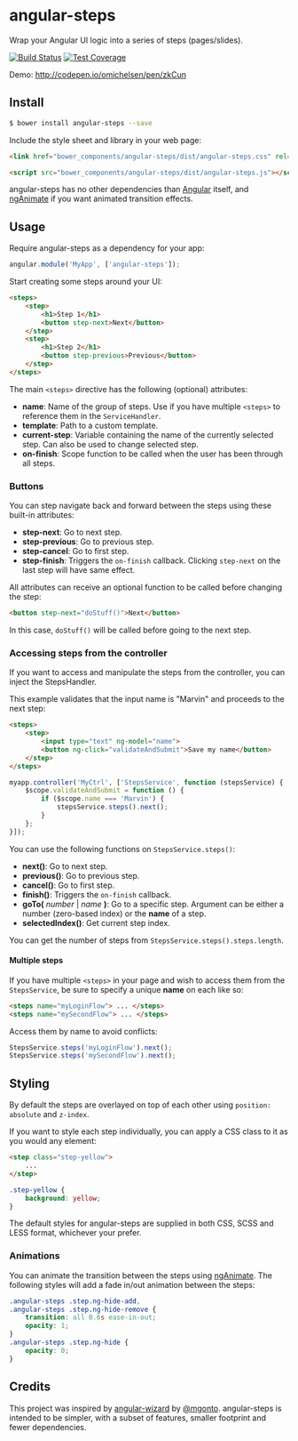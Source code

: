 # angular-steps

Wrap your Angular UI logic into a series of steps (pages/slides).

[![Build Status][travis-image]][travis-url]
[![Test Coverage][coveralls-image]][coveralls-url]

Demo: http://codepen.io/omichelsen/pen/zkCun

## Install

```bash
$ bower install angular-steps --save
```

Include the style sheet and library in your web page:

```html
<link href="bower_components/angular-steps/dist/angular-steps.css" rel="stylesheet">
```

```html
<script src="bower_components/angular-steps/dist/angular-steps.js"></script>
```

angular-steps has no other dependencies than [Angular](https://angularjs.org/)
itself, and [ngAnimate](https://docs.angularjs.org/api/ngAnimate/service/$animate)
if you want animated transition effects.

## Usage

Require angular-steps as a dependency for your app:

```javascript
angular.module('MyApp', ['angular-steps']);
```

Start creating some steps around your UI:

```html
<steps>
    <step>
        <h1>Step 1</h1>
        <button step-next>Next</button>
    </step>
    <step>
        <h1>Step 2</h1>
        <button step-previous>Previous</button>
    </step>
</steps>
```

The main `<steps>` directive has the following (optional) attributes:

- **name**: Name of the group of steps. Use if you have multiple `<steps>` to
    reference them in the `ServiceHandler`.
- **template**: Path to a custom template.
- **current-step**: Variable containing the name of the currently selected step.
    Can also be used to change selected step.
- **on-finish**: Scope function to be called when the user has been through all steps.

### Buttons

You can step navigate back and forward between the steps using these built-in
attributes:

- **step-next**: Go to next step.
- **step-previous**: Go to previous step.
- **step-cancel**: Go to first step.
- **step-finish**: Triggers the `on-finish` callback. Clicking `step-next` on
    the last step will have same effect.

All attributes can receive an optional function to be called before changing
the step:

```html
<button step-next="doStuff()">Next</button>
```

In this case, `doStuff()` will be called before going to the next step.

### Accessing steps from the controller

If you want to access and manipulate the steps from the controller, you can
inject the StepsHandler.

This example validates that the input name is "Marvin" and proceeds to the next
step:

```html
<steps>
    <step>
        <input type="text" ng-model="name">
        <button ng-click="validateAndSubmit">Save my name</button>
    </step>
</steps>
```
```javascript
myapp.controller('MyCtrl', ['StepsService', function (stepsService) {
    $scope.validateAndSubmit = function () {
        if ($scope.name === 'Marvin') {
            stepsService.steps().next();
        }
    };
}]);
```

You can use the following functions on `StepsService.steps()`:

- **next()**: Go to next step.
- **previous()**: Go to previous step.
- **cancel()**: Go to first step.
- **finish()**: Triggers the `on-finish` callback.
- **goTo(** *number* | *name* **)**: Go to a specific step. Argument can be
    either a number (zero-based index) or the **name** of a step.
- **selectedIndex()**: Get current step index.

You can get the number of steps from `StepsService.steps().steps.length`.

#### Multiple steps

If you have multiple `<steps>` in your page and wish to access them from the
`StepsService`, be sure to specify a unique **name** on each like so:

```html
<steps name="myLoginFlow"> ... </steps>
<steps name="mySecondFlow"> ... </steps>
```

Access them by name to avoid conflicts:

```javascript
StepsService.steps('myLoginFlow').next();
StepsService.steps('mySecondFlow').next();
```

## Styling

By default the steps are overlayed on top of each other using
`position: absolute` and `z-index`.

If you want to style each step individually, you can apply a CSS class to it
as you would any element:

```html
<step class="step-yellow">
    ...
</step>
```
```css
.step-yellow {
    background: yellow;
}
```

The default styles for angular-steps are supplied in both CSS, SCSS and LESS
format, whichever your prefer.

### Animations

You can animate the transition between the steps using
[ngAnimate](https://docs.angularjs.org/api/ngAnimate/service/$animate).
The following styles will add a fade in/out animation between the steps:

```css
.angular-steps .step.ng-hide-add,
.angular-steps .step.ng-hide-remove {
    transition: all 0.6s ease-in-out;
    opacity: 1;
}
.angular-steps .step.ng-hide {
    opacity: 0;
}
```


## Credits

This project was inspired by
[angular-wizard](https://github.com/mgonto/angular-wizard) by
[@mgonto](https://twitter.com/mgonto). angular-steps is intended to be simpler,
with a subset of features, smaller footprint and fewer dependencies.

[travis-image]: https://img.shields.io/travis/omichelsen/angular-steps/master.svg
[travis-url]: https://travis-ci.org/omichelsen/angular-steps
[coveralls-image]: https://img.shields.io/coveralls/omichelsen/angular-steps/master.svg
[coveralls-url]: https://coveralls.io/r/omichelsen/angular-steps?branch=master